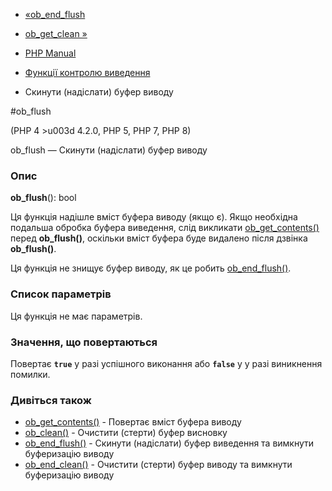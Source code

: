 - [«ob_end_flush](function.ob-end-flush.md)
- [ob_get_clean »](function.ob-get-clean.md)

- [PHP Manual](index.md)
- [Функції контролю виведення](ref.outcontrol.md)
- Скинути (надіслати) буфер виводу

#ob_flush

(PHP 4 \>u003d 4.2.0, PHP 5, PHP 7, PHP 8)

ob_flush — Скинути (надіслати) буфер виводу

### Опис

**ob_flush**(): bool

Ця функція надішле вміст буфера виводу (якщо є). Якщо
необхідна подальша обробка буфера виведення, слід викликати
[ob_get_contents()](function.ob-get-contents.md) перед **ob_flush()**,
оскільки вміст буфера буде видалено після дзвінка **ob_flush()**.

Ця функція не знищує буфер виводу, як це робить
[ob_end_flush()](function.ob-end-flush.md).

### Список параметрів

Ця функція не має параметрів.

### Значення, що повертаються

Повертає **`true`** у разі успішного виконання або **`false`** у
у разі виникнення помилки.

### Дивіться також

- [ob_get_contents()](function.ob-get-contents.md) - Повертає
вміст буфера виводу
- [ob_clean()](function.ob-clean.md) - Очистити (стерти) буфер
висновку
- [ob_end_flush()](function.ob-end-flush.md) - Скинути (надіслати)
буфер виведення та вимкнути буферизацію виводу
- [ob_end_clean()](function.ob-end-clean.md) - Очистити (стерти)
буфер виводу та вимкнути буферизацію виводу

